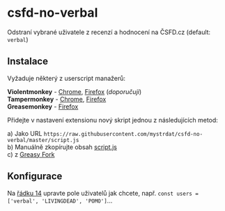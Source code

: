 # csfd-no-verbal
Odstraní vybrané uživatele z recenzí a hodnocení na ČSFD.cz (default: `verbal`)

## Instalace
Vyžaduje některý z userscript manažerů:

**Violentmonkey** - [Chrome](https://chrome.google.com/webstore/detail/violentmonkey/jinjaccalgkegednnccohejagnlnfdag), [Firefox](https://addons.mozilla.org/en-US/firefox/addon/violentmonkey/) (*doporučuji*)  
**Tampermonkey** - [Chrome](https://chrome.google.com/webstore/detail/tampermonkey/dhdgffkkebhmkfjojejmpbldmpobfkfo), [Firefox](https://addons.mozilla.org/en-US/firefox/addon/tampermonkey/)  
**Greasemonkey** - [Firefox](https://addons.mozilla.org/en-US/firefox/addon/greasemonkey/)

Přidejte v nastavení extensionu nový skript jednou z následujících metod:

a) Jako URL `https://raw.githubusercontent.com/mystrdat/csfd-no-verbal/master/script.js`  
b) Manuálně zkopírujte obsah [script.js](./script.js)  
c) z [Greasy Fork](https://greasyfork.org/en/scripts/457765-no-verbal-on-%C4%8Dsfd-cz)


## Konfigurace

Na [řádku 14](https://github.com/mystrdat/csfd-no-verbal/blob/master/script.js#L14) upravte pole uživatelů jak chcete, např. `const users = ['verbal', 'LIVINGDEAD', 'POMO']`...
